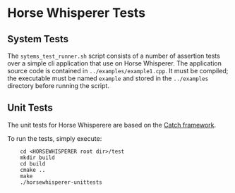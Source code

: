 Horse Whisperer Tests
===

System Tests
---

The `sytems_test_runner.sh` script consists of a number of assertion tests over
a simple cli application that use on Horse Whisperer.
The application source code is contained in `../examples/example1.cpp`.
It must be compiled; the executable must be named `example` and stored in the
`../examples` directory before running the script.

Unit Tests
---

The unit tests for Horse Whisperere are based on the
[Catch framework](https://github.com/philsquared/Catch).

To run the tests, simply execute:

```
    cd <HORSEWHISPERER root dir>/test
    mkdir build
    cd build
    cmake ..
    make
    ./horsewhisperer-unittests
```
